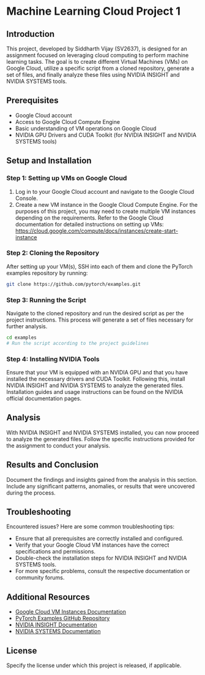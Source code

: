 
# Machine Learning Cloud Project 1

## Introduction

This project, developed by Siddharth Vijay (SV2637), is designed for an assignment focused on leveraging cloud computing to perform machine learning tasks. The goal is to create different Virtual Machines (VMs) on Google Cloud, utilize a specific script from a cloned repository, generate a set of files, and finally analyze these files using NVIDIA INSIGHT and NVIDIA SYSTEMS tools.

## Prerequisites

- Google Cloud account
- Access to Google Cloud Compute Engine
- Basic understanding of VM operations on Google Cloud
- NVIDIA GPU Drivers and CUDA Toolkit (for NVIDIA INSIGHT and NVIDIA SYSTEMS tools)

## Setup and Installation

### Step 1: Setting up VMs on Google Cloud

1. Log in to your Google Cloud account and navigate to the Google Cloud Console.
2. Create a new VM instance in the Google Cloud Compute Engine. For the purposes of this project, you may need to create multiple VM instances depending on the requirements. Refer to the Google Cloud documentation for detailed instructions on setting up VMs: https://cloud.google.com/compute/docs/instances/create-start-instance

### Step 2: Cloning the Repository

After setting up your VM(s), SSH into each of them and clone the PyTorch examples repository by running:

```bash
git clone https://github.com/pytorch/examples.git
```

### Step 3: Running the Script

Navigate to the cloned repository and run the desired script as per the project instructions. This process will generate a set of files necessary for further analysis.

```bash
cd examples
# Run the script according to the project guidelines
```

### Step 4: Installing NVIDIA Tools

Ensure that your VM is equipped with an NVIDIA GPU and that you have installed the necessary drivers and CUDA Toolkit. Following this, install NVIDIA INSIGHT and NVIDIA SYSTEMS to analyze the generated files. Installation guides and usage instructions can be found on the NVIDIA official documentation pages.

## Analysis

With NVIDIA INSIGHT and NVIDIA SYSTEMS installed, you can now proceed to analyze the generated files. Follow the specific instructions provided for the assignment to conduct your analysis.

## Results and Conclusion

Document the findings and insights gained from the analysis in this section. Include any significant patterns, anomalies, or results that were uncovered during the process.

## Troubleshooting

Encountered issues? Here are some common troubleshooting tips:

- Ensure that all prerequisites are correctly installed and configured.
- Verify that your Google Cloud VM instances have the correct specifications and permissions.
- Double-check the installation steps for NVIDIA INSIGHT and NVIDIA SYSTEMS tools.
- For more specific problems, consult the respective documentation or community forums.

## Additional Resources

- [Google Cloud VM Instances Documentation](https://cloud.google.com/compute/docs/instances)
- [PyTorch Examples GitHub Repository](https://github.com/pytorch/examples)
- [NVIDIA INSIGHT Documentation](https://developer.nvidia.com/insight)
- [NVIDIA SYSTEMS Documentation](https://developer.nvidia.com/systems)

## License

Specify the license under which this project is released, if applicable.
